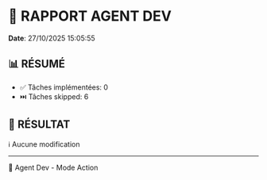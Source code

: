 # 🔧 RAPPORT AGENT DEV

**Date**: 27/10/2025 15:05:55

## 📊 RÉSUMÉ

- ✅ Tâches implémentées: 0
- ⏭️  Tâches skipped: 6

## 🎯 RÉSULTAT

ℹ️  Aucune modification

---

🤖 Agent Dev - Mode Action
